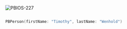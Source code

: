 ![PBIOS-227](https://github.com/powerhome/playbook/assets/92755007/e43f94bd-2d2e-46cc-a848-6ac7425f89f9)


```swift

PBPerson(firstName: "Timothy", lastName: "Wenhold")

```
